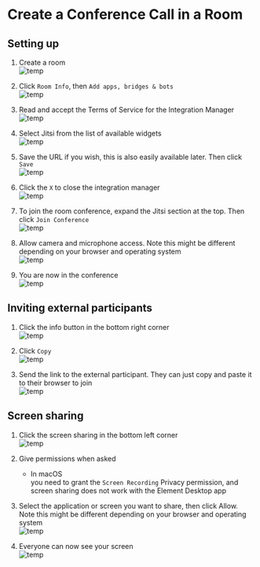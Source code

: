 # Create a Conference Call in a Room

## Setting up

1. Create a room  
![temp](images/Screen%20Shot%202020-09-15%20at%203.26.14%20PM.png)

1. Click `Room Info`, then `Add apps, bridges & bots`  
![temp](images/Screen%20Shot%202020-09-15%20at%203.26.00%20PM.png)

1. Read and accept the Terms of Service for the Integration Manager  
![temp](images/Screen%20Shot%202020-09-15%20at%203.25.37%20PM.png)

1. Select Jitsi from the list of available widgets  
![temp](images/Screen%20Shot%202020-09-15%20at%203.28.29%20PM.png)

1. Save the URL if you wish, this is also easily available later. Then click `Save`  
![temp](images/Screen%20Shot%202020-09-15%20at%203.29.46%20PM.png)

1. Click the `X` to close the integration manager  
![temp](images/Screen%20Shot%202020-09-15%20at%203.31.11%20PM.png)

1. To join the room conference, expand the Jitsi section at the top. Then click `Join Conference`  
![temp](images/Screen%20Shot%202020-09-15%20at%203.32.26%20PM.png)

1. Allow camera and microphone access. Note this might be different depending on your browser and operating system  
![temp](images/Screen%20Shot%202020-09-15%20at%203.36.41%20PM.png)

1. You are now in the conference  
![temp](images/Screen%20Shot%202020-09-15%20at%203.36.05%20PM.png)

## Inviting external participants

1. Click the info button in the bottom right corner  
![temp](images/Screen%20Shot%202020-09-15%20at%203.39.08%20PM.png)

1. Click `Copy`  
![temp](images/Screen%20Shot%202020-09-15%20at%203.39.45%20PM.png)

1. Send the link to the external participant. They can just copy and paste it to their browser to join  
![temp](images/Screen%20Shot%202020-09-15%20at%203.56.33%20PM.png)

## Screen sharing

1. Click the screen sharing in the bottom left corner  
![temp](images/Screen%20Shot%202020-09-15%20at%203.58.07%20PM.png)

1. Give permissions when asked
    - In macOS  
        you need to grant the `Screen Recording` Privacy permission, and  
        screen sharing does not work with the Element Desktop app

1. Select the application or screen you want to share, then click Allow. Note this might be different depending on your browser and operating system  
![temp](images/Screen%20Shot%202020-09-15%20at%204.02.52%20PM.png)

1. Everyone can now see your screen  
![temp](images/Screen%20Shot%202020-09-15%20at%204.04.44%20PM.png)
